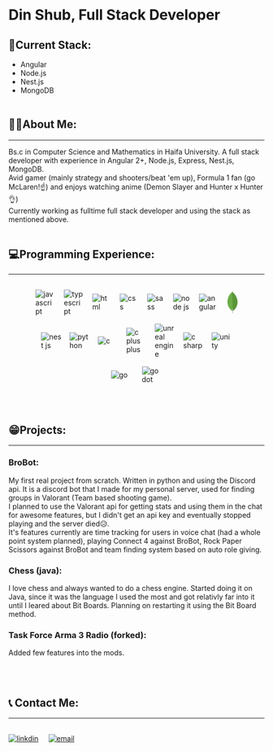 # Din Shub, Full Stack Developer
 
## 💪Current Stack:
- Angular
- Node.js
- Nest.js
- MongoDB
<br/><br/>
## 👨‍💻About Me:
---
Bs.c in Computer Science and Mathematics in Haifa University. A full stack developer with experience in Angular 2+, Node.js, Express, Nest.js, MongoDB.\
Avid gamer (mainly strategy and shooters/beat 'em up), Formula 1 fan (go McLaren!☝️) and enjoys watching anime (Demon Slayer and Hunter x Hunter👌)\
Currently working as fulltime full stack developer and using the stack as mentioned above.
<br/><br/>
## 💻Programming Experience:
---
<div style="display:flex;flex-direction:row;align-items:center;justify-content:center;gap:1rem;flex-wrap:wrap;padding: 1rem 3rem">
<img alt="javascript" src="https://www.freepnglogos.com/uploads/javascript-png/javascript-vector-logo-yellow-png-transparent-javascript-vector-12.png" width="40px" />
<img alt="typescript" src="https://www.svgrepo.com/show/354478/typescript-icon.svg" width="40px" />
<img alt="html" src="https://cdn-icons-png.flaticon.com/512/732/732212.png" width="38px" />
<img alt="css" src="https://cdn4.iconfinder.com/data/icons/iconsimple-programming/512/css-512.png" width="38px" />
<img alt="sass" src="https://cdn-icons-png.flaticon.com/512/5968/5968358.png" width="35px" />
<img alt="node js" src="https://iconape.com/wp-content/files/nm/371209/svg/371209.svg" width="35px" />
<img alt="angular" src="https://angular.io/assets/images/logos/angular/angular.svg" width="40px"/>
<img alt="mongodb" src="./mongo.webp" width="20px"/>
<img alt="nest js" src="https://camo.githubusercontent.com/5f54c0817521724a2deae8dedf0c280a589fd0aa9bffd7f19fa6254bb52e996a/68747470733a2f2f6e6573746a732e636f6d2f696d672f6c6f676f2d736d616c6c2e737667" width="40px"/>
<img alt="python" src="https://cdn.icon-icons.com/icons2/112/PNG/512/python_18894.png" width="40px"/>
<img alt="c" src="https://cdn.icon-icons.com/icons2/2415/PNG/512/c_original_logo_icon_146611.png" width="40px"/>
<img alt="c plus plus" src="https://cdn-icons-png.flaticon.com/512/6132/6132222.png" width="40px"/>
<img alt="unreal engine" src="https://cdn.icon-icons.com/icons2/2389/PNG/512/unreal_engine_logo_icon_144771.png" width="40px"/>
<img alt="c sharp" src="https://user-images.githubusercontent.com/74430503/178512870-f58e1b32-b738-4949-a566-be513f28d439.png" width="40px"/>
<img alt="unity" src="https://cdn.icon-icons.com/icons2/2389/PNG/512/unity_logo_icon_144772.png" width="40px"/>
<img alt="go" src="https://cdn.icon-icons.com/icons2/2699/PNG/512/golang_logo_icon_171073.png" width="45px"/>
<img alt="godot" src="https://upload.wikimedia.org/wikipedia/commons/thumb/6/6a/Godot_icon.svg/600px-Godot_icon.svg.png?20170822201738" width="40px"/>

 
</div><br/><br/>

## 😁Projects:
---
### BroBot:
My first real project from scratch. Written in python and using the Discord api. It is a discord bot that I made for my personal server, used for finding groups in Valorant (Team based shooting game).\
I planned to use the Valorant api for getting stats and using them in the chat for awesome features, but I didn't get an api key and eventually stopped playing and the server died😥.\
It's features currently are time tracking for users in voice chat (had a whole point system planned), playing Connect 4 against BroBot, Rock Paper Scissors against BroBot and team finding system based on auto role giving.

### Chess (java):
I love chess and always wanted to do a chess engine. Started doing it on Java, since it was the language I used the most and got relativly far into it until I leared about Bit Boards. Planning on restarting it using the Bit Board method.

### Task Force Arma 3 Radio (forked):
Added few features into the mods.

<br/><br/>

## 📞 Contact Me:
---
<br/>
<a href="https://www.linkedin.com/in/din-shub-317393239/"><img alt="linkdin" src="https://cdn-icons-png.flaticon.com/512/174/174857.png" width="40px"/></a>
<a href="mailto:din.shub199@gmail.com"><img alt="email" src="https://upload.wikimedia.org/wikipedia/commons/thumb/8/8c/Gmail_Icon_%282013-2020%29.svg/512px-Gmail_Icon_%282013-2020%29.svg.png?20220204194709" style="margin-left:1rem;margin-bottom:0.15rem;" width="50px"/></a>